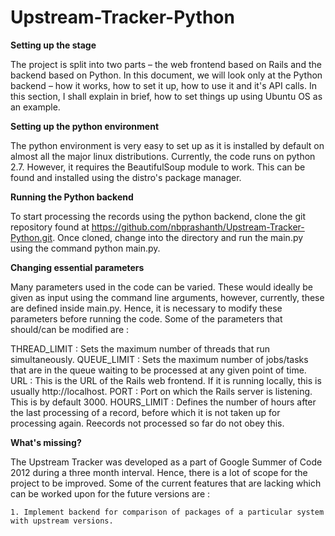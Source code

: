 Upstream-Tracker-Python
======================

__Setting up the stage__

The project is split into two parts – the web frontend based on Rails and the backend based on Python. In this document, we will look only at the Python backend – how it works, how to set it up, how to use it and it's API calls. In this section, I shall explain in brief, how to set things up using Ubuntu OS as an example. 

__Setting up the python environment__

The python environment is very easy to set up as it is installed by default on almost all the major linux distributions. Currently, the code runs on python 2.7. However, it requires the BeautifulSoup module to work. This can be found and installed using the distro's package manager. 

__Running the Python backend__

To start processing the records using the python backend, clone the git repository found at https://github.com/nbprashanth/Upstream-Tracker-Python.git. Once cloned, change into the directory and run the main.py using the command python main.py.

__Changing essential parameters__

Many parameters used in the code can be varied. These would ideally be given as input using the command line arguments, however, currently, these are defined inside main.py. Hence, it is necessary to modify these parameters before running the code. Some of the parameters that should/can be modified are :

THREAD_LIMIT : Sets the maximum number of threads that run simultaneously.
QUEUE_LIMIT : Sets the maximum number of jobs/tasks that are in the queue waiting to be processed at any given point of time. 
URL : This is the URL of the Rails web frontend. If it is running locally, this is usually http://localhost.
PORT : Port on which the Rails server is listening. This is by default 3000.
HOURS_LIMIT : Defines the number of hours after the last processing of a record, before which it is not taken up for processing again. Reecords not processed so far do not obey this.

__What's missing?__

The Upstream Tracker was developed as a part of Google Summer of Code 2012 during a three month interval. Hence, there is a lot of scope for the project to be improved. Some of the current features that are lacking which can be worked upon for the future versions are :

	1. Implement backend for comparison of packages of a particular system with upstream versions.
